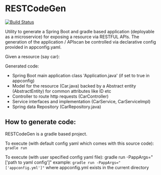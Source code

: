 # RESTCodeGen
[![Build Status](https://travis-ci.org/MrBhatt/RESTCodeGen.svg?branch=master)](https://travis-ci.org/MrBhatt/RESTCodeGen)

Utility to generate a Spring Boot and gradle based application (deployable as a microservice) for exposing a resource via RESTFUL APIs. The generation of the application / APIscan be controlled via declarative config provided in appconfig.yaml. 

Given a resource (say car):

Generated code:
 - Spring Boot main application class 'Application.java' (if set to true in appconfig)
 - Model for the resource (Car.java) backed by a Abstract entity (AbstractEntity) for common attributes like ID etc
 - Controller to route http requests (CarController)
 - Service interfaces and implementation (CarService, CarServiceImpl)
 - Spring data Repository (CarRepository.java)

## How to generate code:
RESTCodeGen is a gradle based project. 

To execute (with default config yaml which comes with this source code): 
`gradle run`

To execute (with user specified config yaml file):
gradle run -PappArgs="['path to yaml config']"
example: `gradle run -PappArgs="['appconfig.yml']"` where appconfig.yml exists in the current directory
